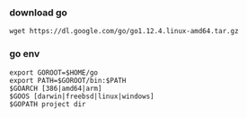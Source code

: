 ### download go
	wget https://dl.google.com/go/go1.12.4.linux-amd64.tar.gz
### go env
```
export GOROOT=$HOME/go
export PATH=$GOROOT/bin:$PATH
$GOARCH [386|amd64|arm]
$GOOS [darwin|freebsd|linux|windows]
$GOPATH project dir
```
